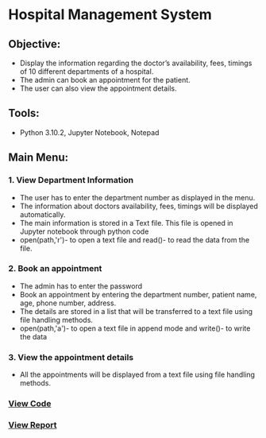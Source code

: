 # Hospital Management System 
## Objective:
* Display the information regarding the doctor’s availability, fees, timings of 10 different departments of a hospital. 
* The admin can book an appointment for the patient.
* The user can also view the appointment details. 
## Tools: 
* Python 3.10.2, Jupyter Notebook, Notepad
## Main Menu:
### 1. View Department Information 
* The user has to enter the department number as displayed in the menu. 
* The information about doctors availability, fees, timings will be displayed automatically.
* The main information is stored in a Text file. This file is opened in Jupyter notebook through python code 
* open(path,'r')- to open a text file and read()- to read the data from the file. 
### 2. Book an appointment 
* The admin has to enter the password 
* Book an appointment by entering the department number, patient name, age, phone number, address.
* The details are stored in a list that will be transferred to a text file using file handling methods.
* open(path,'a')- to open a text file in append mode and write()- to write the data
### 3. View the appointment details 
* All the appointments will be displayed from a text file using file handling methods.

### [View Code](https://github.com/xavierina12/Data-Analytics/blob/main/Projects/PROJECT:%20Hospital%20Management%20System/Hospital%20Management%20System.ipynb)
### [View Report](https://github.com/xavierina12/Data-Analytics/blob/main/Projects/PROJECT:%20E-Commerce%20Shipping%20Data%20Analysis/Report.pdf)

 
